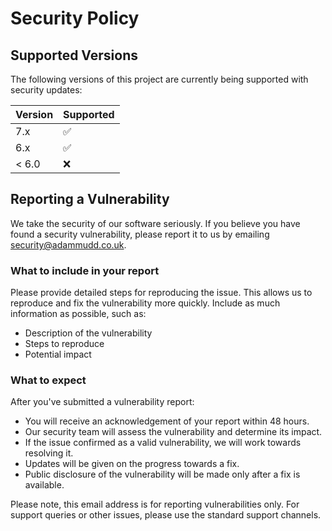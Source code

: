 # Security Policy

## Supported Versions

The following versions of this project are currently being supported with security updates:

| Version | Supported          |
| ------- | ------------------ |
| 7.x     | :white_check_mark: |
| 6.x     | :white_check_mark: |
| < 6.0   | :x:                |

## Reporting a Vulnerability

We take the security of our software seriously. If you believe you have found a security vulnerability, please report it to us by emailing security@adammudd.co.uk.

### What to include in your report

Please provide detailed steps for reproducing the issue. This allows us to reproduce and fix the vulnerability more quickly. Include as much information as possible, such as:

- Description of the vulnerability
- Steps to reproduce
- Potential impact

### What to expect

After you've submitted a vulnerability report:

- You will receive an acknowledgement of your report within 48 hours.
- Our security team will assess the vulnerability and determine its impact.
- If the issue confirmed as a valid vulnerability, we will work towards resolving it.
- Updates will be given on the progress towards a fix.
- Public disclosure of the vulnerability will be made only after a fix is available.

Please note, this email address is for reporting vulnerabilities only. For support queries or other issues, please use the standard support channels.

